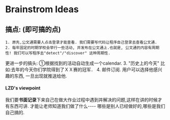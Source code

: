 ﻿Brainstrom Ideas
====================

## 搞点:  **(即可搞的点)**
	1. 原先,公文通需要人点击登录才能查看. 我们需要写代码让程序自己登录去查看公文通.
	2. 每年固定的时期学校会举行一些活动, 并发布在公文通上.也就是, 公文通的内容有周期性! 我们可以写程序去"detect"/"discover" 这种周期性.   
更进一步的搞头: ①根据找到的活动自动生成一个calendar. 
	3. "历史上的今天" 比如:去年的今天你们学院得到了ＸＸ赛的冠军．
	4. 邮件订阅. 用户可以选择他感兴趣的东西,  一旦出现就推送给他.


#### LZD's viewpoint
我们要**书面记录**下来自己在做大作业过程中遇到并解决的问题,这样在讲的时候才有东西可讲. 才能让老师知道我们做了什么---- 哪些是别人已经做好的,哪些是我们自己搞的.
